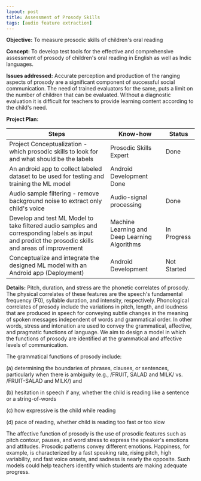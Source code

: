 ```yaml
---
layout: post
title: Assessment of Prosody Skills
tags: [audio feature extraction]
---
```


**Objective:** To measure prosodic skills of children&#39;s oral reading

**Concept:**  To develop test tools for the effective and comprehensive assessment of prosody of children&#39;s oral reading in English as well as Indic languages.

**Issues addressed:**  Accurate perception and production of the ranging aspects of prosody are a significant component of successful social communication. The need of trained evaluators for the same, puts a limit on the number of children that can be evaluated. Without a diagnostic evaluation it is difficult for teachers to provide learning content according to the child&#39;s need.

**Project Plan:**

| Steps | Know-how | Status |
| --- | --- | --- |
| Project Conceptualization - which prosodic skills to look for and what should be the labels | Prosodic Skills Expert | Done |
| An android app to collect labeled dataset to be used for testing and training the ML model | Android Development Done |
| Audio sample filtering - remove background noise to extract only child&#39;s voice | Audio-signal processing | Done |
| Develop and test ML Model to take filtered audio samples and corresponding labels as input and predict the prosodic skills and areas of improvement | Machine Learning and Deep Learning Algorithms | In Progress |
| Conceptualize and integrate the designed ML model with an Android app (Deployment) | Android Development | Not Started |

**Details:**  Pitch, duration, and stress are the phonetic correlates of prosody. The physical correlates of these features are the speech&#39;s fundamental frequency (F0), syllable duration, and intensity, respectively. Phonological correlates of prosody include the variations in pitch, length, and loudness that are produced in speech for conveying subtle changes in the meaning of spoken messages independent of words and grammatical order. In other words, stress and intonation are used to convey the grammatical, affective, and pragmatic functions of language. We aim to design a model in which the functions of prosody are identified at the grammatical and affective levels of communication.

The grammatical functions of prosody include:

(a) determining the boundaries of phrases, clauses, or sentences, particularly when there is ambiguity (e.g., /FRUIT, SALAD and MILK/ vs. /FRUIT-SALAD and MILK/) and

(b) hesitation in speech if any, whether the child is reading like a sentence or a string-of-words

(c) how expressive is the child while reading

(d) pace of reading, whether child is reading too fast or too slow

The affective function of prosody is the use of prosodic features such as pitch contour, pauses, and word stress to express the speaker&#39;s emotions and attitudes. Prosodic patterns convey different emotions. Happiness, for example, is characterized by a fast speaking rate, rising pitch, high variability, and fast voice onsets, and sadness is nearly the opposite. Such models could help teachers identify which students are making adequate progress.
